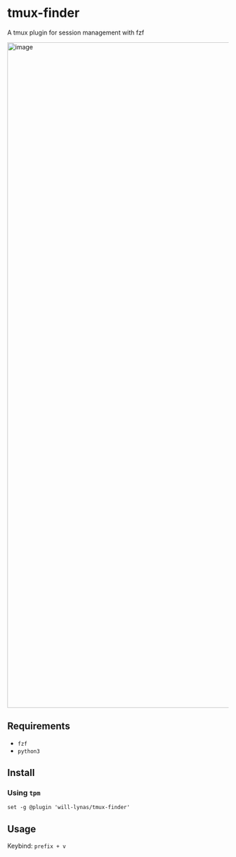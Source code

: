# tmux-finder

A tmux plugin for session management with fzf

<img width="1512" alt="image" src="https://github.com/user-attachments/assets/2eac1c59-d7fa-4c22-a807-fbe39fd2e9ba">

## Requirements
- `fzf`
- `python3`

## Install
### Using `tpm`
```tmux
set -g @plugin 'will-lynas/tmux-finder'
```

## Usage
Keybind: `prefix + v`
